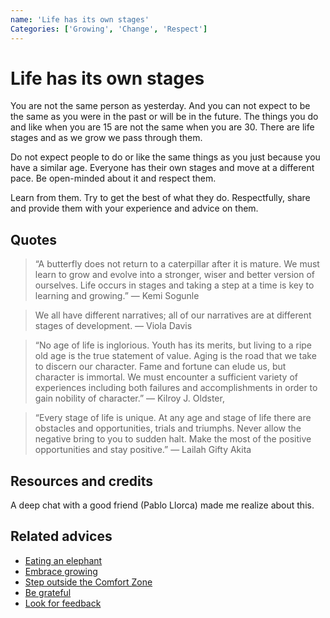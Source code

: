 ```yaml
---
name: 'Life has its own stages'
Categories: ['Growing', 'Change', 'Respect']
---
```

# Life has its own stages

You are not the same person as yesterday. And you can not expect to be the same as you were in the past or will be in the future. The things you do and like when you are 15 are not the same when you are 30. There are life stages and as we grow we pass through them.

Do not expect people to do or like the same things as you just because you have a similar age. Everyone has their own stages and move at a different pace. Be open-minded about it and respect them.

Learn from them. Try to get the best of what they do. Respectfully, share and provide them with your experience and advice on them.

## Quotes

> “A butterfly does not return to a caterpillar after it is mature. We must learn to grow and evolve into a stronger, wiser and better version of ourselves. Life occurs in stages and taking a step at a time is key to learning and growing.” ― Kemi Sogunle

> We all have different narratives; all of our narratives are at different stages of development. ― Viola Davis

> “No age of life is inglorious. Youth has its merits, but living to a ripe old age is the true statement of value. Aging is the road that we take to discern our character. Fame and fortune can elude us, but character is immortal. We must encounter a sufficient variety of experiences including both failures and accomplishments in order to gain nobility of character.” ― Kilroy J. Oldster,

> “Every stage of life is unique. At any age and stage of life there are obstacles and opportunities, trials and triumphs. Never allow the negative bring to you to sudden halt. Make the most of the positive opportunities and stay positive.” ― Lailah Gifty Akita

## Resources and credits

A deep chat with a good friend (Pablo Llorca) made me realize about this.

## Related advices

- [Eating an elephant](../Eating%20an%20elephant/index.md)
- [Embrace growing](../Embrace%20growing/index.md)
- [Step outside the Comfort Zone](../Step%20outside%20the%20Comfort%20Zone/index.md)
- [Be grateful](../Be%20grateful/index.md)
- [Look for feedback](../Look%20for%20feedback/index.md)